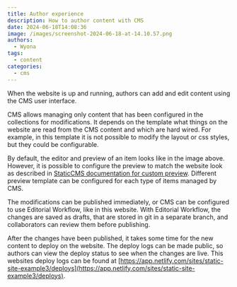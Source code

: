```yaml
---
title: Author experience
description: How to author content with CMS
date: 2024-06-18T14:08:36
image: /images/screenshot-2024-06-18-at-14.10.57.png
authors:
  - Wyona
tags:
  - content
categories:
  - cms
---
```

When the website is up and running, authors can add and edit content using the CMS user interface.

CMS allows managing only content that has been configured in the collections for modifications. It depends on the template what things on the website are read from the CMS content and which are hard wired. For example, in this template it is not possible to modify the layout or css styles, but they could be configurable.

By default, the editor and preview of an item looks like in the image above. However, it is possible to configure the preview to match the website look as described in [StaticCMS documentation for custom preview](https://www.staticcms.org/docs/custom-previews). Different preview template can be configured for each type of items managed by CMS.

The modifications can be published immediately, or CMS can be configured to use Editorial Workflow, like in this website. With Editorial Workflow, the changes are saved as drafts, that are stored in git in a separate branch, and collaborators can review them before publishing.

After the changes have been published, it takes some time for the new content to deploy on the website. The deploy logs can be made public, so authors can view the deploy status to see when the changes are live. This websites deploy logs can be found at [https://app.netlify.com/sites/static-site-example3/deploys](https://app.netlify.com/sites/static-site-example3/deploys).
